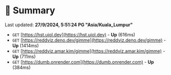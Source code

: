 # 📖 Summary
Last updated: **27/9/2024, 5:51:24 PG "Asia/Kuala_Lumpur"**

- `GET` [https://hst.ujol.dev](https://hst.ujol.dev) - **Up** (616ms)
- `GET` [https://reddviz.deno.dev/gimme](https://reddviz.deno.dev/gimme) - **Up** (1414ms)
- `GET` [https://reddviz.amar.kim/gimme](https://reddviz.amar.kim/gimme) - **Up** (711ms)
- `GET` [https://dumb.onrender.com](https://dumb.onrender.com) - **Up** (384ms)
